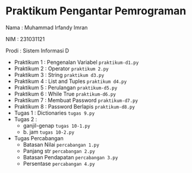 # Praktikum Pengantar Pemrograman
<p> Nama : Muhammad Irfandy Imran </p>
<p> NIM : 231031121 </p>
<p> Prodi : Sistem Informasi D </p>
  
* Praktikum 1 : Pengenalan Variabel
 `praktikum-d1.py`
* Praktikum 2 : Operator
  `praktikum 2.py`
* Praktikum 3 : String
  `praktikum d3.py`
* Praktikum 4 : List and Tuples
  `praktikum d4.py`
* Praktikum 5 : Perulangan
  `praktikum-d5.py`
* Praktikum 6 : While True
  `praktikum-d6.py`
* Praktikum 7 : Membuat Password
  `praktikum-d7.py`
* Praktikum 8 : Password Berlapis
  `praktikum-d8.py`
* Tugas 1 : Dictionaries
  `tugas 9.py`
* Tugas 2 :
    * ganjil-genap
 `tugas 10-1.py`
    * b. jam
  `tugas 10-2.py`
* Tugas Percabangan
    * Batasan Nilai
 `percabangan 1.py`
   * Panjang str
  `percabangan 2.py`
   * Batasan Pendapatan
  `percabangan 3.py`
   * Persentase
  `percabangan 4.py`

